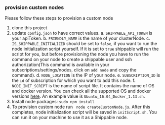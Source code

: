 ### provision custom nodes

Please follow these steps to provision a custom node
1. clone this project
2. update `config.json` to have correct values.
  a. `SHIPPABLE_API_TOKEN` is your apiToken.
  b. `FRIENDLY_NAME` is the name of your clusterNode.
  c. `IS_SHIPPABLE_INITIALIZED` should be set to `false`, if you want to run the node initialization script yourself. If it is set to `true` shippable will run the script for you, but before provisioning the node you have to run the command on your node to create a shippable user and ssh authorization(This command is available in your subscriptions/settings/nodes, click on `add node` and copy the command).
  d. `NODE_LOCATION` is the IP of your node.
  e. `SUBSCRIPTION_ID` is the `id` of subscription for which you want to add this node.
  f. `NODE_INIT_SCRIPT` is the name of script file. It contains the name of OS and docker version. You can check all the supported OS and docker versions [here](https://github.com/Shippable/node/tree/master/scripts). An example value is `Ubuntu_16.04_Docker_1.13.sh`.
3. Install node packages: `sudo npm install`
4. To provision custom node run ` node createCustomNode.js`. After this completes, node initialization script will be saved in `initScript.sh`. You can run it on your machine to use it as a Shippable node.
